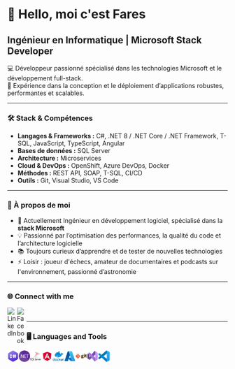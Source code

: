 # 👋 Hello, moi c'est Fares

## Ingénieur en Informatique | Microsoft Stack Developer

💻 Développeur passionné spécialisé dans les technologies Microsoft et le développement full-stack.  
🌟 Expérience dans la conception et le déploiement d’applications robustes, performantes et scalables.  

---

### 🛠️ Stack & Compétences

- **Langages & Frameworks :** C#, .NET 8 / .NET Core / .NET Framework, T-SQL, JavaScript, TypeScript, Angular
- **Bases de données :** SQL Server
- **Architecture :** Microservices
- **Cloud & DevOps :** OpenShift, Azure DevOps, Docker
- **Méthodes :** REST API, SOAP, T-SQL, CI/CD
- **Outils :** Git, Visual Studio, VS Code

---

### 📌 À propos de moi

- 🚀 Actuellement Ingénieur en développement logiciel, spécialisé dans la **stack Microsoft**  
- 💡 Passionné par l’optimisation des performances, la qualité du code et l’architecture logicielle  
- 📚 Toujours curieux d’apprendre et de tester de nouvelles technologies  
- ⚡ Loisir : joueur d'échecs, amateur de documentaires et podcasts sur l'environnement, passionné d’astronomie  

---

### 🌐 Connect with me

[<img align="left" alt="LinkedIn" width="22px" src="https://cdn.jsdelivr.net/npm/simple-icons@v3/icons/linkedin.svg" />](https://linkedin.com/in/faresrahmani)
[<img align="left" alt="Facebook" width="22px" src="https://cdn.icon-icons.com/icons2/2248/PNG/512/facebook_icon_137647.png" />](https://facebook.com)

<br />

---

### 🖥️ Languages and Tools

[<img align="left" alt="C#" width="26px" src="https://raw.githubusercontent.com/github/explore/master/topics/csharp/csharp.png" />]()
[<img align="left" alt=".NET" width="26px" src="https://raw.githubusercontent.com/github/explore/master/topics/dotnet/dotnet.png" />]()
[<img align="left" alt="SQL Server" width="26px" src="https://raw.githubusercontent.com/github/explore/master/topics/sql-server/sql-server.png" />]()
[<img align="left" alt="Angular" width="26px" src="https://raw.githubusercontent.com/github/explore/master/topics/angular/angular.png" />]()
[<img align="left" alt="Docker" width="26px" src="https://raw.githubusercontent.com/github/explore/master/topics/docker/docker.png" />]()
[<img align="left" alt="Azure" width="26px" src="https://raw.githubusercontent.com/github/explore/master/topics/azure/azure.png" />]()
[<img align="left" alt="Git" width="26px" src="https://raw.githubusercontent.com/github/explore/master/topics/git/git.png" />]()
[<img align="left" alt="Visual Studio" width="26px" src="https://raw.githubusercontent.com/github/explore/master/topics/visual-studio/visual-studio.png" />]()
[<img align="left" alt="VS Code" width="26px" src="https://raw.githubusercontent.com/github/explore/master/topics/visual-studio-code/visual-studio-code.png" />]()

<br />
<br />

